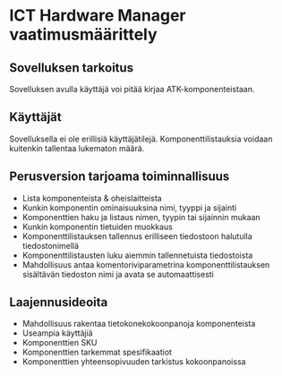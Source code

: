 # ICT Hardware Manager vaatimusmäärittely

## Sovelluksen tarkoitus

Sovelluksen avulla käyttäjä voi pitää kirjaa ATK-komponenteistaan.


## Käyttäjät

Sovelluksella ei ole erillisiä käyttäjätilejä. Komponenttilistauksia voidaan kuitenkin tallentaa lukematon määrä.


## Perusversion tarjoama toiminnallisuus

- Lista komponenteista & oheislaitteista
- Kunkin komponentin ominaisuuksina nimi, tyyppi ja sijainti
- Komponenttien haku ja listaus nimen, tyypin tai sijainnin mukaan
- Kunkin komponentin tietuiden muokkaus
- Komponenttilistauksen tallennus erilliseen tiedostoon halutulla tiedostonimellä
- Komponenttilistausten luku aiemmin tallennetuista tiedostoista
- Mahdollisuus antaa komentoriviparametrina komponenttilistauksen sisältävän tiedoston nimi ja avata se automaattisesti


## Laajennusideoita

- Mahdollisuus rakentaa tietokonekokoonpanoja komponenteista
- Useampia käyttäjiä
- Komponenttien SKU
- Komponenttien tarkemmat spesifikaatiot
- Komponenttien yhteensopivuuden tarkistus kokoonpanoissa

